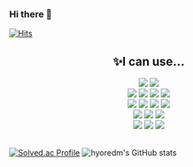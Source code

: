 ### Hi there 👋

[![Hits](https://hits.seeyoufarm.com/api/count/incr/badge.svg?url=https%3A%2F%2Fgithub.com%2Fhyoredm%2Fhyoredm&count_bg=%23AA01FF&title_bg=%23525053&icon=&icon_color=%23E7E7E7&title=hits&edge_flat=false)](https://hits.seeyoufarm.com)

<div align=center>
<h2>✨I can use...</h2>
</div>

<div align=center>
<img src="https://img.shields.io/badge/Java-084B8A?style=for-the-badge&logo=OpenJDK&logoColor=white">
<img src="https://img.shields.io/badge/Spring-6DB33F?style=for-the-badge&logo=Spring&logoColor=white"> </br>
<img src="https://img.shields.io/badge/MySQL-4479A1?style=for-the-badge&logo=MySQL&logoColor=white">
<img src="https://img.shields.io/badge/ORACLE-F80000?style=for-the-badge&logo=oracle&logoColor=white">
<img src="https://img.shields.io/badge/MariaDB-003545?style=for-the-badge&logo=mariadb&logoColor=white">
<img src="https://img.shields.io/badge/PostgreSQL-4169E1?style=for-the-badge&logo=postgresql&logoColor=white"> </br>
<img src="https://img.shields.io/badge/HTML-E34F26?style=for-the-badge&logo=html5&logoColor=white">
<img src="https://img.shields.io/badge/CSS-1572B6?style=for-the-badge&logo=css3&logoColor=white">
<img src="https://img.shields.io/badge/JavaScript-F7DF1E?style=for-the-badge&logo=Javascript&logoColor=white">
<img src="https://img.shields.io/badge/React-61DAFB?style=for-the-badge&logo=React&logoColor=white"> </br>
<img src="https://img.shields.io/badge/AWS-232F3E?style=for-the-badge&logo=amazonaws&logoColor=white">
<img src="https://img.shields.io/badge/Git-F05032?style=for-the-badge&logo=git&logoColor=white">
<img src="https://img.shields.io/badge/Docker-2496ED?style=for-the-badge&logo=docker&logoColor=white"> </br>
<img src="https://img.shields.io/badge/IntelliJ-000000?style=for-the-badge&logo=intellijidea&logoColor=white">
<img src="https://img.shields.io/badge/Eclipse-2C2255?style=for-the-badge&logo=eclipseide&logoColor=white">
<img src="https://img.shields.io/badge/VScode-007ACC?style=for-the-badge&logo=visualstudiocode&logoColor=white">

</div>
<br/>

[![Solved.ac Profile](http://mazassumnida.wtf/api/v2/generate_badge?boj=hyoredm)](https://solved.ac/hyoredm/)
![hyoredm's GitHub stats](https://github-readme-stats.vercel.app/api?username=hyoredm&show_icons=true&theme=radical)




<!--
**hyoredm/hyoredm** is a ✨ _special_ ✨ repository because its `README.md` (this file) appears on your GitHub profile.

Here are some ideas to get you started:

- 🔭 I’m currently working on ...
- 🌱 I’m currently learning ...
- 👯 I’m looking to collaborate on ...
- 🤔 I’m looking for help with ...
- 💬 Ask me about ...
- 📫 How to reach me: ...
- 😄 Pronouns: ...
- ⚡ Fun fact: ...
-->
